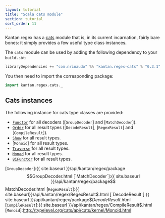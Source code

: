 ```yaml
---
layout: tutorial
title: "Scala cats module"
section: tutorial
sort_order: 11
---
```

Kantan.regex has a [cats](https://github.com/typelevel/cats) module that is, in its current incarnation, fairly bare
bones: it simply provides a few useful type class instances.

The `cats` module can be used by adding the following dependency to your `build.sbt`:

```scala
libraryDependencies += "com.nrinaudo" %% "kantan.regex-cats" % "0.3.1"
```

You then need to import the corresponding package:

```scala
import kantan.regex.cats._
```

## Cats instances

The following instance for cats type classes are provided:

* [`Functor`] for all decoders ([`GroupDecoder`] and [`MatchDecoder`]).
* [`Order`] for all result types ([`DecodeResult`], [`RegexResult`] and [`CompileResult`]).
* [`Show`] for all result types.
* [`Monoid`] for all result types.
* [`Traverse`] for all result types.
* [`Monad`] for all result types.
* [`BiFunctor`] for all result types.

[`Functor`]:http://typelevel.org/cats/api/cats/Functor.html
[`BiFunctor`]:http://typelevel.org/cats/api/cats/functor/Bifunctor.html
[`Order`]:http://typelevel.org/cats/api/cats/kernel/Order.html
[`Show`]:http://typelevel.org/cats/api/cats/Show.html
[`Traverse`]:http://typelevel.org/cats/api/cats/Traverse.html
[`Monad`]:http://typelevel.org/cats/api/cats/Monad.html
[`GroupDecoder`]:{{ site.baseurl }}/api/kantan/regex/package$$GroupDecoder.html
[`MatchDecoder`]:{{ site.baseurl }}/api/kantan/regex/package$$MatchDecoder.html
[`RegexResult`]:{{ site.baseurl}}/api/kantan/regex/RegexResult$.html
[`DecodeResult`]:{{ site.baseurl }}/api/kantan/regex/package$$DecodeResult$.html
[`CompileResult`]:{{ site.baseurl }}/api/kantan/regex/CompileResult$.html
[`Monoid`]:http://typelevel.org/cats/api/cats/kernel/Monoid.html
